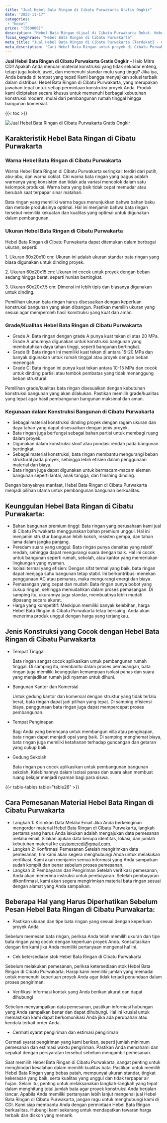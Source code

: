 ```yaml
---
title: "Jual Hebel Bata Ringan di Cibatu Purwakarta Gratis Ongkir"
date: "2023-11-17"
categories:
 - "hebel"
price: "[560000]"
description: "Hebel Bata Ringan dijual di Cibatu Purwakarta Dekat. Hebel Bata Ringan ini sering dipakai dalam proyek pembangunan sebagai material dinding yang tahan lama dan berkualitas. Hubungi kami untuk informasi lebih lanjut."
focus_keyphrase: "Hebel Bata Ringan di Cibatu Purwakarta"
meta_title: "Jual Hebel Bata Ringan di Cibatu Purwakarta [Terdekat] - CDI"
meta_description: "Cari Hebel Bata Ringan untuk proyek di Cibatu Purwakarta? Kami menyediakan Hebel Bata Ringan berkualitas untuk material dinding. Raih penawaran terbaik sekarang."
---
```


**Jual Hebel Bata Ringan di Cibatu Purwakarta Gratis Ongkir** – Halo Mitra CDI! Apakah Anda mencari material konstruksi yang tidak sekadar enteng, tetapi juga kokoh, awet, dan memenuhi standar mutu yang tinggi? Jika iya, Anda berada di tempat yang tepat! Kami bangga menyajikan solusi terbaik dalam distribusi Hebel Bata Ringan di Cibatu Purwakarta, yang merupakan jawaban tepat untuk setiap permintaan konstruksi proyek Anda. Produk kami diciptakan secara khusus untuk memenuhi berbagai kebutuhan konstruksi modern, mulai dari pembangunan rumah tinggal hingga bangunan komersial.

{{< toc >}}

![Jual Hebel Bata Ringan di Cibatu Purwakarta Gratis Ongkir](/images/hebel/hebel-bataringan-01.jpg)

## Karakteristik Hebel Bata Ringan di Cibatu Purwakarta

### Warna Hebel Bata Ringan di Cibatu Purwakarta

Warna Hebel Bata Ringan di Cibatu Purwakarta seringkali terdiri dari putih, abu-abu, dan warna coklat. Ciri warna bata ringan yang bagus adalah warnanya yang konsisten dan tidak ada variasi mencolok dalam satu kelompok produksi. Warna bata yang baik tidak cepat memudar atau berubah saat terpapar sinar matahari.

Bata ringan yang memiliki warna bagus menunjukkan bahwa bahan baku dan metode produksinya optimal. Hal ini menjamin bahwa bata ringan tersebut memiliki kekuatan dan kualitas yang optimal untuk digunakan dalam pembangunan.

### Ukuran Hebel Bata Ringan di Cibatu Purwakarta

Hebel Bata Ringan di Cibatu Purwakarta dapat ditemukan dalam berbagai ukuran, seperti:

1\. Ukuran 60x20x10 cm: Ukuran ini adalah ukuran standar bata ringan yang biasa digunakan untuk dinding proyek.

2\. Ukuran 60x20x15 cm: Ukuran ini cocok untuk proyek dengan beban sedang hingga berat, seperti hunian bertingkat.

3\. Ukuran 60x20x7.5 cm: Dimensi ini lebih tipis dan biasanya digunakan untuk dinding.

Pemilihan ukuran bata ringan harus disesuaikan dengan keperluan konstruksi bangunan yang akan dibangun. Pastikan memilih ukuran yang sesuai agar memperoleh hasil konstruksi yang kuat dan aman.

### Grade/Kualitas Hebel Bata Ringan di Cibatu Purwakarta

*   Grade A: Bata ringan dengan grade A punya kuat tekan di atas 20 MPa. Grade A umumnya digunakan untuk konstruksi bangunan yang membutuhkan daya tahan tinggi, seperti bangunan bertingkat.
*   Grade B: Bata ringan ini memiliki kuat tekan di antara 15-20 MPa dan banyak digunakan untuk rumah tinggal atau proyek dengan beban menengah.
*   Grade C: Bata ringan ini punya kuat tekan antara 10-15 MPa dan cocok untuk dinding partisi atau tembok pembatas yang tidak menanggung beban struktural.

Pemilihan grade/kualitas bata ringan disesuaikan dengan kebutuhan konstruksi bangunan yang akan dilakukan. Pastikan memilih grade/kualitas yang tepat agar hasil pembangunan bangunan maksimal dan aman.

### Kegunaan dalam Konstruksi Bangunan di Cibatu Purwakarta

*   Sebagai material konstruksi dinding proyek dengan ragam ukuran dan daya tahan yang dapat disesuaikan dengan jenis proyek.
*   Bata ringan juga berfungsi sebagai bahan partisi untuk membagi ruang dalam proyek.
*   Digunakan dalam konstruksi sloof atau pondasi rendah pada bangunan bertingkat.
*   Sebagai material konstruksi, bata ringan membantu mengurangi beban struktural pada proyek, sehingga lebih efisien dalam penggunaan material dan biaya.
*   Bata ringan juga dapat digunakan untuk bermacam-macam elemen bangunan seperti lantai, anak tangga, dan finishing dinding.

Dengan banyaknya manfaat, Hebel Bata Ringan di Cibatu Purwakarta menjadi pilihan utama untuk pembangunan bangunan berkualitas.

## Keunggulan Hebel Bata Ringan di Cibatu Purwakarta:

*   Bahan bangunan premium tinggi: Bata ringan yang perusahaan kami jual di Cibatu Purwakarta menggunakan bahan premium unggul. Hal ini menjamin struktur bangunan lebih kokoh, resisten gempa, dan tahan lama dalam jangka panjang.
*   Peredam suara yang unggul: Bata ringan punya densitas yang relatif rendah, sehingga dapat mengurangi suara dengan baik. Hal ini cocok untuk bangunan seperti rumah, sekolah, atau kantor yang memerlukan lingkungan yang nyaman.
*   Isolasi termal yang efisien: Dengan sifat termal yang baik, bata ringan dapat menjaga suhu bangunan tetap stabil. Ini berkontribusi menekan penggunaan AC atau pemanas, maka mengurangi energi dan biaya.
*   Pemasangan yang cepat dan mudah: Bata ringan punya bobot yang cukup ringan, sehingga memudahkan dalam proses pemasangan. Di samping itu, ukurannya juga standar, membuatnya lebih mudah dipasang secara akurat.
*   Harga yang kompetitif: Meskipun memiliki banyak kelebihan, harga Hebel Bata Ringan di Cibatu Purwakarta tetap bersaing. Anda akan menerima produk unggul dengan harga yang terjangkau.

## Jenis Konstruksi yang Cocok dengan Hebel Bata Ringan di Cibatu Purwakarta

*   Tempat Tinggal

    Bata ringan sangat cocok aplikasikan untuk pembangunan rumah tinggal. Di samping itu, membantu dalam proses pemasangan, bata ringan juga memiliki keunggulan kemampuan isolasi panas dan suara yang menjadikan rumah jadi nyaman untuk dihuni.
*   Bangunan Kantor dan Komersial

    Untuk gedung kantor dan komersial dengan struktur yang tidak terlalu berat, bata ringan dapat jadi pilihan yang tepat. Di samping efisiensi biaya, penggunaan bata ringan juga dapat mempercepat proses pembangunan.
*   Tempat Penginapan

    Bagi Anda yang berencana untuk membangun villa atau penginapan, bata ringan dapat menjadi opsi yang baik. Di samping menghemat biaya, bata ringan juga memiliki ketahanan terhadap guncangan dan getaran yang cukup baik.
*   Gedung Sekolah

    Bata ringan pun cocok aplikasikan untuk pembangunan bangunan sekolah. Kelebihannya dalam isolasi panas dan suara akan membuat ruang belajar menjadi nyaman bagi para siswa.

{{< table-tables table="table26" >}}

## Cara Pemesanan Material Hebel Bata Ringan di Cibatu Purwakarta

*   Langkah 1: Kirimkan Data Melalui Email
Jika Anda berkeinginan mengorder material Hebel Bata Ringan di Cibatu Purwakarta, langkah pertama yang harus Anda lakukan adalah mengajukan data pemesanan melalui email. Silakan ajukan data berupa identitas, lokasi, dan jumlah kebutuhan material ke customercdi@gmail.com.
*   Langkah 2: Konfirmasi Pemesanan
Setelah mengirimkan data pemesanan, tim kami akan segera menghubungi Anda untuk melakukan verifikasi. Kami akan menjamin semua informasi yang Anda sampaikan sudah komplit dan benar sebelum proses pemesanan.
*   Langkah 3: Pembayaran dan Pengiriman
Setelah verifikasi pemesanan, Anda akan menerima instruksi untuk pembayaran. Setelah pembayaran dikonfirmasi, kami akan segera mengirimkan material bata ringan sesuai dengan alamat yang Anda sampaikan.

## Beberapa Hal yang Harus Diperhatikan Sebelum Pesan Hebel Bata Ringan di Cibatu Purwakarta:

*   Pastikan ukuran dan tipe bata ringan yang sesuai dengan keperluan proyek Anda

Sebelum memesan bata ringan, periksa Anda telah memilih ukuran dan tipe bata ringan yang cocok dengan keperluan proyek Anda. Konsultasikan dengan tim kami jika Anda memiliki pertanyaan mengenai hal ini.
*   Cek ketersediaan stok Hebel Bata Ringan di Cibatu Purwakarta

Sebelum melakukan pemesanan, periksa ketersediaan stok Hebel Bata Ringan di Cibatu Purwakarta. Harap kami memiliki jumlah yang memadai untuk memenuhi keperluan proyek Anda agar tidak terjadi penundaan dalam proses pengiriman.
*   Verifikasi informasi kontak yang Anda berikan akurat dan dapat dihubungi

Sebelum menyampaikan data pemesanan, pastikan informasi hubungan yang Anda sampaikan benar dan dapat dihubungi. Hal ini krusial untuk memastikan kami dapat berkomunikasi Anda jika ada perubahan atau kendala terkait order Anda.
*   Cermati syarat pengiriman dan estimasi pengiriman

Cermati syarat pengiriman yang kami berikan, seperti jumlah minimum pemesanan dan estimasi waktu pengiriman. Pastikan Anda memahami dan sepakat dengan persyaratan tersebut sebelum mengambil pemesanan.

Saat memilih Hebel Bata Ringan di Cibatu Purwakarta, sangat penting untuk menghindari kesalahan dalam memilih kualitas bata. Pastikan untuk memilih Hebel Bata Ringan yang bebas patah, mempunyai ukuran standar, tingkat kekerasan yang baik, serta kualitas yang unggul dan tidak terpapar air hujan. Selain itu, penting untuk melaksanakan langkah-langkah yang tepat dalam menghitung total jumlah bata agar proyek konstruksi Anda berjalan lancar. Apabila Anda memiliki pertanyaan lebih lanjut mengenai jual Hebel Bata Ringan di Cibatu Purwakarta, jangan ragu untuk menghubungi kami di CDI. Kami siap membantu Anda dengan permintaan Hebel Bata Ringan berkualitas. Hubungi kami sekarang untuk mendapatkan tawaran harga terbaik dan diskon yang menarik.